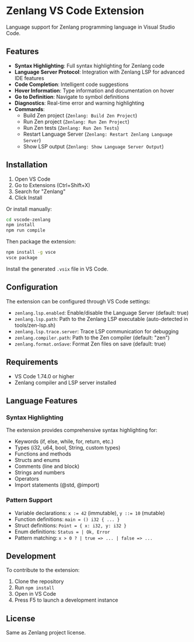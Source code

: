 # Zenlang VS Code Extension

Language support for Zenlang programming language in Visual Studio Code.

## Features

- **Syntax Highlighting**: Full syntax highlighting for Zenlang code
- **Language Server Protocol**: Integration with Zenlang LSP for advanced IDE features
- **Code Completion**: Intelligent code suggestions
- **Hover Information**: Type information and documentation on hover
- **Go to Definition**: Navigate to symbol definitions
- **Diagnostics**: Real-time error and warning highlighting
- **Commands**:
  - Build Zen project (`Zenlang: Build Zen Project`)
  - Run Zen project (`Zenlang: Run Zen Project`)  
  - Run Zen tests (`Zenlang: Run Zen Tests`)
  - Restart Language Server (`Zenlang: Restart Zenlang Language Server`)
  - Show LSP output (`Zenlang: Show Language Server Output`)

## Installation

1. Open VS Code
2. Go to Extensions (Ctrl+Shift+X)
3. Search for "Zenlang"
4. Click Install

Or install manually:
```bash
cd vscode-zenlang
npm install
npm run compile
```

Then package the extension:
```bash
npm install -g vsce
vsce package
```

Install the generated `.vsix` file in VS Code.

## Configuration

The extension can be configured through VS Code settings:

- `zenlang.lsp.enabled`: Enable/disable the Language Server (default: true)
- `zenlang.lsp.path`: Path to the Zenlang LSP executable (auto-detected in tools/zen-lsp.sh)
- `zenlang.lsp.trace.server`: Trace LSP communication for debugging
- `zenlang.compiler.path`: Path to the Zen compiler (default: "zen")
- `zenlang.format.onSave`: Format Zen files on save (default: true)

## Requirements

- VS Code 1.74.0 or higher
- Zenlang compiler and LSP server installed

## Language Features

### Syntax Highlighting

The extension provides comprehensive syntax highlighting for:
- Keywords (if, else, while, for, return, etc.)
- Types (i32, u64, bool, String, custom types)
- Functions and methods
- Structs and enums
- Comments (line and block)
- Strings and numbers
- Operators
- Import statements (@std, @import)

### Pattern Support

- Variable declarations: `x := 42` (immutable), `y ::= 10` (mutable)
- Function definitions: `main = () i32 { ... }`
- Struct definitions: `Point = { x: i32, y: i32 }`
- Enum definitions: `Status = | Ok, Error`
- Pattern matching: `x > 0 ? | true => ... | false => ...`

## Development

To contribute to the extension:

1. Clone the repository
2. Run `npm install`
3. Open in VS Code
4. Press F5 to launch a development instance

## License

Same as Zenlang project license.